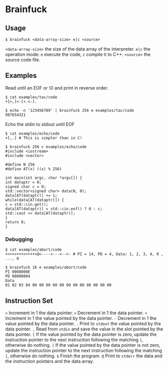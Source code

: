 # Brainfuck

## Usage

```shell
$ brainfuck <data-array-size> e|c <source>
```

``<data-array-size>`` the size of the data array of the interpreter.
``e|c`` the operation mode: ``e`` execute the code, ``c`` compile it to C++.
``<source>`` the source code file.

## Examples

Read until an EOF or \0 and print in reverse order.

```shell
$ cat examples/tac/code
+[>,]<-[+.<-].

$ echo -n '123456789' | brainfuck 256 e examples/tac/code
987654321

```

Echo the stdin to stdout until EOF

```shell
$ cat examples/echo/code
+[,.] # This is simpler than in C!

$ brainfuck 256 c examples/echo/code
#include <iostream>
#include <vector>

#define N 256
#define AT(x) ((x) % 256)

int main(int argc, char *argv[]) {
int dataptr = 0;
signed char c = 0;
std::vector<signed char> data(N, 0);
data[AT(dataptr)] += 1;
while(data[AT(dataptr)]) {
c = std::cin.get();
data[AT(dataptr)] = std::cin.eof() ? 0 : c;
std::cout << data[AT(dataptr)];
}
return 0;
}

```

### Debugging

```shell
$ cat examples/abort/code
+>++>+++>++++>@<----<---<--<- # PI = 14, PD = 4, Data: 1, 2, 3, 4, 0 , ..., 0

$ brainfuck 16 e examples/abort/code
PI 0000000E
PD 00000004
Data
01 02 03 04 00 00 00 00 00 00 00 00 00 00 00 00

```

## Instruction Set

``>`` Increment in 1 the data pointer.
``<`` Decrement in 1 the data pointer.
``+`` Increment in 1 the value pointed by the data pointer.
``-`` Decrement in 1 the value pointed by the data pointer.
``.`` Print to ``stdout`` the value pointed by the data pointer.
``,`` Read from ``stdin`` and save the value in the slot pointed by the data pointer.
``[`` If the value pointed by the data pointer is zero, update the instruction pointer to the next instruction following the matching ``]``, otherwise do nothing.
``]`` If the value pointed by the data pointer is not zero, update the instruction pointer to the next instruction following the matching ``[``, otherwise do nothing.
``$`` Finish the program.
``@`` Print to ``stderr`` the data and the instruction pointers and the data array.


